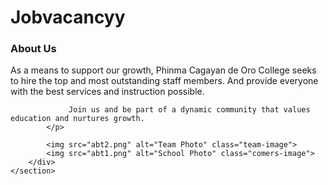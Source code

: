 # Jobvacancyy
<!DOCTYPE html>
<html lang="en">
<head>
    <title>CAGAYAN DE ORO COLLEGE - PHINMA EDUCATION</title>
    <link rel="stylesheet" href="aboutstyle.css" />   
    <style>
     header {
            height: 120px; /* Adjust the height as needed */
            width: 100%;
            background-color: #ffffff;
            box-shadow: 0 10px 12px 0px #e1e1e1; /* Bottom box-shadow */
            position: fixed;
            top: 0;
            left: 0;
            z-index: 999; /* Ensure navbar is on top */
        }

        .main {
            width: 90%;
            margin: 0 auto;
            display: flex;
            align-items: center;
            justify-content: space-between;
        }

header img {
    margin-top: 100px;
    float: left;
    width: 320px;
    margin-left: -3%;
}

.page-title {
    font-size: 23px;
    float: center; 
    margin-left: 8%;
    margin-top: 80px;
    color: rgb(21, 104, 21);
    letter-spacing: 2px;
    text-shadow: 0px 11px 10px rgba(81,67,21,0.8);
    margin-bottom: 0%;
    margin-right: 10px;
    white-space: nowrap;
}

.menu {
    width: 400px;
    float: left; 
    margin-top: 180px;
    height: -1px;
    padding: 10pv;

}

ul {
    float: left;
    display: flex;
    justify-content: center;
    align-items: center;
    margin-left: -50%;
    
    
}

ul li {
    list-style: none;
    margin-left: 80px;
    margin-top: 27px;
    font-size: large;
    white-space: nowrap;
    z-index: 5;
}

ul li a {
    text-decoration: none;
    color: #000000;
    font-family: Andale Mono, monospace; 
    font-weight: lighter;
    transition: 0.5s ease-in-out;
    font-weight: bold; 
    
} 

.menu ul li a:hover {
   
    color: green /* Adjust the text color on hover */
}


.active {
    color: rgb(211, 211, 94); 
    text-shadow: 1px 1px 1px rgb(0, 0, 0);
    z-index: 5;
}

        body {
            margin: 0;
            padding-top: 100px; /* Adjust according to navbar height */
        }

        
    </style>
</head>

<body>
    <header>
        <div class="main">
            <img src="logo.jpg" alt="logo" class="logo"> 
            <h2 class="page-title">PHINMA COC SCHOOL JOB LISTINGS</h2>
            <div class="menu">
                <ul> 
                    <li><a href="index.html" class="active">HOME</a></li> 
                    <li><a href="about.html">ABOUT US</a></li>
                    <li><a href="jobvac.php">JOB VACANCIES</a></li> 
                    <li><a href="contact.html">CONTACT US</a></li>
                </ul>
            </div>
        </div>
    </header>
  
<style>
    
h3{
    margin-top:3%;
    margin-bottom: 2%;
    font-size: 75px;
    font-weight: lighter;
    margin-left:24%;
    text-align: left;
    font-family: 'Brush Script MT', cursive;
}
</style>

   <section id="about-listings">
        <div id="about-listings-text">
            <div class="green-background"></div>
            <h3 class="About Us">About Us</h3>
            <p>
              As a means to support our growth, Phinma Cagayan de Oro College seeks to hire the top
                 and most outstanding staff members. And provide everyone with the best services and 
                 instruction possible.
                 
                 Join us and be part of a dynamic community that values education and nurtures growth.
            </p>  

            <img src="abt2.png" alt="Team Photo" class="team-image">
            <img src="abt1.png" alt="School Photo" class="comers-image">
        </div>
    </section>

    

</body>
</html>
